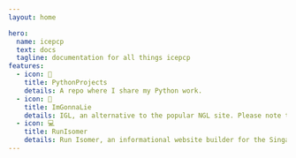 ```yaml
---
layout: home

hero:
  name: icepcp
  text: docs
  tagline: documentation for all things icepcp
features:
  - icon: 🐍
    title: PythonProjects
    details: A repo where I share my Python work.
  - icon: 🤔
    title: ImGonnaLie
    details: IGL, an alternative to the popular NGL site. Please note that this is still a work in progress as I have to make documentation for both Firebase and Supabase.
  - icon: 💻
    title: RunIsomer
    details: Run Isomer, an informational website builder for the Singapore government. Please note that due to some complications, you won't be able to actually run Isomer.
---
```

